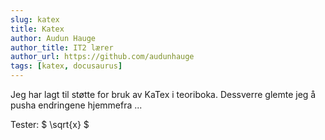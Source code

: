 ```yaml
---
slug: katex
title: Katex
author: Audun Hauge
author_title: IT2 lærer
author_url: https://github.com/audunhauge
tags: [katex, docusaurus]
---
```


Jeg har lagt til støtte for bruk av KaTex i teoriboka. 
Dessverre glemte jeg å pusha endringene  hjemmefra ...

Tester: $ \sqrt{x} $